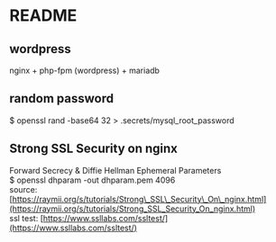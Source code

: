 # README

## wordpress

nginx + php-fpm \(wordpress\) + mariadb

## random password

$ openssl rand -base64 32 &gt; .secrets/mysql\_root\_password

## Strong SSL Security on nginx  

Forward Secrecy & Diffie Hellman Ephemeral Parameters   
 $ openssl dhparam -out dhparam.pem 4096   
 source: [https://raymii.org/s/tutorials/Strong\_SSL\_Security\_On\_nginx.html](https://raymii.org/s/tutorials/Strong_SSL_Security_On_nginx.html)   
 ssl test: [https://www.ssllabs.com/ssltest/](https://www.ssllabs.com/ssltest/)

